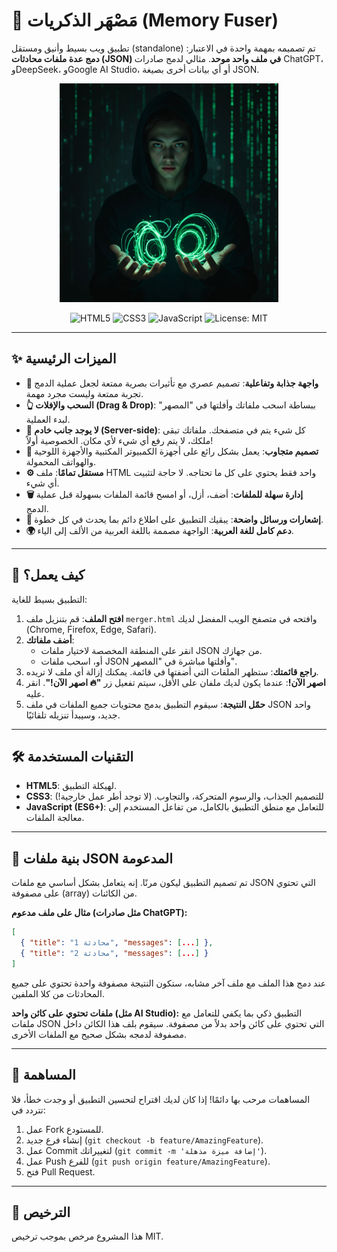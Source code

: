 # 🧪 مَصْهَر الذكريات (Memory Fuser)



تطبيق ويب بسيط وأنيق ومستقل (standalone) تم تصميمه بمهمة واحدة في الاعتبار: **دمج عدة ملفات محادثات (JSON) في ملف واحد موحد**. مثالي لدمج صادرات ChatGPT، وDeepSeek، وGoogle AI Studio، أو أي بيانات أخرى بصيغة JSON.

<div align="center"> <img src="ext.png" alt="Logo" width="350"/></div>
<p align="center">
  <img src="https://img.shields.io/badge/اللغة-HTML5-E34F26?style=for-the-badge&logo=html5" alt="HTML5">
  <img src="https://img.shields.io/badge/التنسيق-CSS3-1572B6?style=for-the-badge&logo=css3" alt="CSS3">
  <img src="https://img.shields.io/badge/المنطق-JavaScript-F7DF1E?style=for-the-badge&logo=javascript" alt="JavaScript">
  <img src="https://img.shields.io/badge/الترخيص-MIT-yellow.svg?style=for-the-badge" alt="License: MIT">
</p>

---

## ✨ الميزات الرئيسية

- **🎨 واجهة جذابة وتفاعلية**: تصميم عصري مع تأثيرات بصرية ممتعة لجعل عملية الدمج تجربة ممتعة وليست مجرد مهمة.
- **👆 السحب والإفلات (Drag & Drop)**: ببساطة اسحب ملفاتك وأفلتها في "المصهر" لبدء العملية.
- **🚀 لا يوجد جانب خادم (Server-side)**: كل شيء يتم في متصفحك. ملفاتك تبقى ملكك، لا يتم رفع أي شيء لأي مكان. الخصوصية أولاً!
- **📱 تصميم متجاوب**: يعمل بشكل رائع على أجهزة الكمبيوتر المكتبية والأجهزة اللوحية والهواتف المحمولة.
- **⚙️ مستقل تمامًا**: ملف HTML واحد فقط يحتوي على كل ما تحتاجه. لا حاجة لتثبيت أي شيء.
- **🗑️ إدارة سهلة للملفات**: أضف، أزل، أو امسح قائمة الملفات بسهولة قبل عملية الدمج.
- **💬 إشعارات ورسائل واضحة**: يبقيك التطبيق على اطلاع دائم بما يحدث في كل خطوة.
- **🌍 دعم كامل للغة العربية**: الواجهة مصممة باللغة العربية من الألف إلى الياء.

---

## 🚀 كيف يعمل؟

التطبيق بسيط للغاية:

1.  **افتح الملف**: قم بتنزيل ملف `merger.html` وافتحه في متصفح الويب المفضل لديك (Chrome, Firefox, Edge, Safari).
2.  **أضف ملفاتك**:
    - انقر على المنطقة المخصصة لاختيار ملفات JSON من جهازك.
    - أو، اسحب ملفات JSON وأفلتها مباشرة في "المصهر".
3.  **راجع قائمتك**: ستظهر الملفات التي أضفتها في قائمة. يمكنك إزالة أي ملف لا تريده.
4.  **اصهر الآن!**: عندما يكون لديك ملفان على الأقل، سيتم تفعيل زر **"🔥 اصهر الآن!"**. انقر عليه.
5.  **حمّل النتيجة**: سيقوم التطبيق بدمج محتويات جميع الملفات في ملف JSON واحد جديد، وسيبدأ تنزيله تلقائيًا.



---

## 🛠️ التقنيات المستخدمة

- **HTML5**: لهيكلة التطبيق.
- **CSS3**: للتصميم الجذاب، والرسوم المتحركة، والتجاوب. (لا توجد أطر عمل خارجية!)
- **JavaScript (ES6+)**: للتعامل مع منطق التطبيق بالكامل، من تفاعل المستخدم إلى معالجة الملفات.

---

## 📂 بنية ملفات JSON المدعومة

تم تصميم التطبيق ليكون مرنًا. إنه يتعامل بشكل أساسي مع ملفات JSON التي تحتوي على مصفوفة (array) من الكائنات.

**مثال على ملف مدعوم (مثل صادرات ChatGPT):**
```json
[
  { "title": "محادثة 1", "messages": [...] },
  { "title": "محادثة 2", "messages": [...] }
]
```
عند دمج هذا الملف مع ملف آخر مشابه، ستكون النتيجة مصفوفة واحدة تحتوي على جميع المحادثات من كلا الملفين.

**ملفات تحتوي على كائن واحد (مثل AI Studio):**
التطبيق ذكي بما يكفي للتعامل مع ملفات JSON التي تحتوي على كائن واحد بدلاً من مصفوفة. سيقوم بلف هذا الكائن داخل مصفوفة لدمجه بشكل صحيح مع الملفات الأخرى.

---

## 🤝 المساهمة

المساهمات مرحب بها دائمًا! إذا كان لديك اقتراح لتحسين التطبيق أو وجدت خطأ، فلا تتردد في:
1.  عمل Fork للمستودع.
2.  إنشاء فرع جديد (`git checkout -b feature/AmazingFeature`).
3.  عمل Commit لتغييراتك (`git commit -m 'إضافة ميزة مذهلة'`).
4.  عمل Push للفرع (`git push origin feature/AmazingFeature`).
5.  فتح Pull Request.

---

## 📜 الترخيص

هذا المشروع مرخص بموجب ترخيص MIT. 
